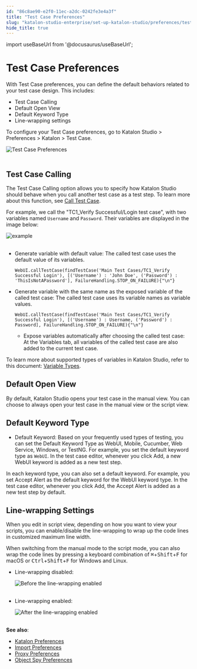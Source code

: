 ```yaml
---
id: "86c8ae90-e2f0-11ec-a2dc-0242fe3e4a3f"
title: "Test Case Preferences"
slug: "katalon-studio-enterprise/set-up-katalon-studio/preferences/test-case-preferences"
hide_title: true
---
```

import useBaseUrl from '@docusaurus/useBaseUrl';


# <a id="id" class="anchor_top_offset"/><a id="ariaid-title1" class="anchor_top_offset"/>Test Case Preferences

<p xmlns="http://www.w3.org/1999/xhtml" className="p">With Test Case preferences, you can define the default behaviors   related to your test case design. This includes:</p> 
<ul xmlns="http://www.w3.org/1999/xhtml" className="ul"><li className="li">Test Case Calling</li><li className="li">Default Open View</li><li className="li">Default Keyword Type</li><li className="li">Line-wrapping settings</li></ul> 
<p xmlns="http://www.w3.org/1999/xhtml" className="p">To configure your Test Case preferences, go to <span className="ph uicontrol">Katalon     Studio</span> &gt; <span className="ph uicontrol">Preferences</span> &gt; <span className="ph uicontrol">Katalon</span> &gt; <span className="ph uicontrol">Test Case</span>.</p> 
<p xmlns="http://www.w3.org/1999/xhtml" className="p">   <img className="image" src={useBaseUrl("https://github.com/katalon-studio/docs-images/raw/master/katalon-studio/docs/test-case-preferences/test-case-preferences.png")} width={700} alt="Test Case Preferences" /><br /><br /> </p> 

## <a id="id_1" class="anchor_top_offset"/>Test Case Calling

<p xmlns="http://www.w3.org/1999/xhtml" className="p">The <span className="ph uicontrol">Test Case Calling</span> option allows you to   specify how Katalon Studio should behave when you call another test   case as a test step. To learn more about this function, see <a className="xref" href="/docs/legacy/katalon-studio-enterprise/create-tests-and-projects/manage-projects/call-test-case">Call     Test Case</a>.</p> 
<p xmlns="http://www.w3.org/1999/xhtml" className="p">For example, we call the "TC1_Verify Successful/Login test case", with two variables named   <code className="ph codeph">Username</code> and <code className="ph codeph">Password</code>. Their variables   are displayed in the image below:</p> 
<p xmlns="http://www.w3.org/1999/xhtml" className="p">   <img className="image" src={useBaseUrl("https://github.com/katalon-studio/docs-images/raw/master/katalon-studio/docs/test-case-preferences/830-calling-example.png")} width={700} alt="example" /><br /><br /> </p> 
<ul xmlns="http://www.w3.org/1999/xhtml" className="ul"><li className="li">     <p className="p"><span className="ph uicontrol">Generate variable with default value</span>: The       called test case uses the default value of its variables.</p>     <pre className="pre codeblock"><code>WebUI.callTestCase(findTestCase('Main Test Cases/TC1_Verify Successful Login'), [('Username') : 'John Doe', ('Password') : 'ThisIsNotAPassword'], FailureHandling.STOP_ON_FAILURE){"\n"}</code></pre>   </li><li className="li">     <p className="p"><span className="ph uicontrol">Generate variable with the same name as the exposed         variable of the called test case</span>: The called test case       uses its variable names as variable values.</p>     <pre className="pre codeblock"><code>WebUI.callTestCase(findTestCase('Main Test Cases/TC1_Verify Successful Login'), [('Username') : Username, ('Password') : Password], FailureHandling.STOP_ON_FAILURE){"\n"}</code></pre>     <ul className="ul"><li className="li"><span className="ph uicontrol">Expose variables automatically after choosing the           called test case</span>: At the <span className="ph uicontrol">Variables</span> tab,         all variables of the called test case are also added to the current         test case.</li></ul>   </li></ul> 
<p xmlns="http://www.w3.org/1999/xhtml" className="p">To learn more about supported types of variables in Katalon   Studio, refer to this document: <a className="xref" href="/docs/legacy/katalon-studio-enterprise/test-execution/data-driven-testing/types-of-variables#id_2">Variable     Types</a>.</p> 
    

## <a id="id_2" class="anchor_top_offset"/>Default Open View

    
      
<p xmlns="http://www.w3.org/1999/xhtml" className="p">By default, Katalon Studio opens your test case in the manual   view. You can choose to always open your test case in the manual   view or the script view.</p> 
    
  

## <a id="id_3" class="anchor_top_offset"/>Default Keyword Type

<ul xmlns="http://www.w3.org/1999/xhtml" className="ul"><li className="li"><span className="ph uicontrol">Default Keyword</span>: Based on your frequently used     types of testing, you can set the <span className="ph uicontrol">Default Keyword       Type</span> as WebUI, Mobile, Cucumber, Web Service, Windows, or     TestNG. For example, you set the default keyword type as     <code className="ph codeph">WebUI</code>. In the test case editor, whenever you click     <span className="ph uicontrol">Add</span>, a new WebUI keyword is added as a new test     step.</li></ul> 
<p xmlns="http://www.w3.org/1999/xhtml" className="p">In each keyword type, you can also set a default keyword. For   example, you set <span className="ph uicontrol">Accept Alert</span> as the default   keyword for the <span className="ph uicontrol">WebUI</span> keyword type. In the test   case editor, whenever you click <span className="ph uicontrol">Add</span>, the   <span className="ph uicontrol">Accept Alert</span> is added as a new test step by   default.</p> 

## <a id="id_4" class="anchor_top_offset"/>Line-wrapping Settings

<p xmlns="http://www.w3.org/1999/xhtml" className="p">When you edit in script view, depending on how you want to view   your scripts, you can enable/disable the line-wrapping to wrap up   the code lines in customized maximum line width.</p> 
<p xmlns="http://www.w3.org/1999/xhtml" className="p">When switching from the manual mode to the script mode, you can   also wrap the code lines by pressing a keyboard combination of   <kbd className="ph userinput">⌘</kbd>+<kbd className="ph userinput">Shift</kbd>+<kbd className="ph userinput">F</kbd> for macOS or   <kbd className="ph userinput">Ctrl</kbd>+<kbd className="ph userinput">Shift</kbd>+<kbd className="ph userinput">F</kbd> for Windows and Linux.</p> 
<ul xmlns="http://www.w3.org/1999/xhtml" className="ul"><li className="li">     <p className="p">Line-wrapping disabled:</p>     <p className="p">       <img className="image" src={useBaseUrl("https://github.com/katalon-studio/docs-images/raw/master/katalon-studio/docs/test-case-preferences/wrap.png")} alt="Before the line-wrapping enabled" /><br /><br />     </p>   </li><li className="li">     <p className="p">Line-wrapping enabled:</p>     <p className="p">       <img className="image" src={useBaseUrl("https://github.com/katalon-studio/docs-images/raw/master/katalon-studio/docs/test-case-preferences/wrapped.png")} alt="After the line-wrapping enabled" /><br /><br />     </p>   </li></ul> 
<p xmlns="http://www.w3.org/1999/xhtml" className="p">   <strong className="ph b">See also</strong>:</p> 
<ul xmlns="http://www.w3.org/1999/xhtml" className="ul"><li className="li">     <a className="xref" href="/docs/legacy/katalon-studio-enterprise/set-up-katalon-studio/preferences/katalon-preferences">Katalon       Preferences</a>   </li><li className="li">     <a className="xref" href="/docs/legacy/katalon-studio-enterprise/set-up-katalon-studio/preferences/import-preferences">Import       Preferences</a>   </li><li className="li">     <a className="xref" href="/docs/legacy/katalon-studio-enterprise/set-up-katalon-studio/preferences/proxy-preferences">Proxy       Preferences</a>   </li><li className="li">     <a className="xref" href="/docs/legacy/katalon-studio-enterprise/set-up-katalon-studio/preferences/object-spy-preferences">Object       Spy Preferences</a>   </li></ul> 
